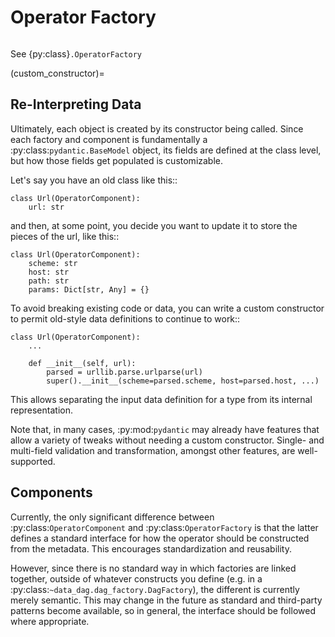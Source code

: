 # Operator Factory

```{py:py:currentmodule} data_dag.operator_factory
```

See {py:class}`.OperatorFactory`

(custom_constructor)=
## Re-Interpreting Data

Ultimately, each object is created by its constructor being called. Since each factory and component is fundamentally a :py:class:`pydantic.BaseModel` object, its fields are defined at the class level, but how those fields get populated is customizable.

Let's say you have an old class like this::

    class Url(OperatorComponent):
        url: str

and then, at some point, you decide you want to update it to store the pieces of the url, like this::

    class Url(OperatorComponent):
        scheme: str
        host: str
        path: str
        params: Dict[str, Any] = {}

To avoid breaking existing code or data, you can write a custom constructor to permit old-style data definitions to continue to work::

    class Url(OperatorComponent):
        ...

        def __init__(self, url):
            parsed = urllib.parse.urlparse(url)
            super().__init__(scheme=parsed.scheme, host=parsed.host, ...)

This allows separating the input data definition for a type from its internal representation.

Note that, in many cases, :py:mod:`pydantic` may already have features that allow a variety of tweaks without needing a custom constructor. Single- and multi-field validation and transformation, amongst other features, are well-supported.

## Components

Currently, the only significant difference between :py:class:`OperatorComponent` and :py:class:`OperatorFactory` is that the latter defines a standard interface for how the operator should be constructed from the metadata. This encourages standardization and reusability.

However, since there is no standard way in which factories are linked together, outside of whatever constructs you define (e.g. in a :py:class:`~data_dag.dag_factory.DagFactory`), the different is currently merely semantic. This may change in the future as standard and third-party patterns become available, so in general, the interface should be followed where appropriate.
